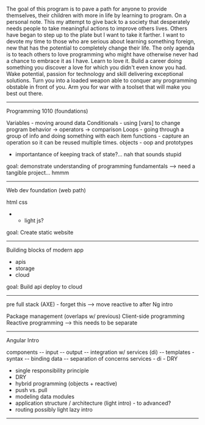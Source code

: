The goal of this program is to pave a path for anyone to provide themselves, their children with more in life by learning to program. On a personal note. This my attempt to give back to a society that desperately needs people to take meaningful actions to improve others lives. Others have began to step up to the plate but I want to take it farther. I want to devote my time to those who are serious about learning something foreign, new that has the potential to completely change their life. The only agenda is to teach others to love programming who might have otherwise never had a chance to embrace it as I have. Learn to love it. Build a career doing something you discover a love for which you didn't even know you had. Wake potential, passion for technology and skill delivering exceptional solutions. Turn you into a loaded weapon able to conquer any programming obstable in front of you. Arm you for war with a toolset that will make you best out there.

--------------------------------------------------------

Programming 1010 (foundations)

Variables - moving around data
Conditionals - using [vars] to change program behavior
-> operators -> comparison
Loops - going through a group of info and doing something with each item
functions - capture an operation so it can be reused multiple times.
objects - oop and prototypes
- importantance of keeping track of state?... nah that sounds stupid

goal: demonstrate understanding of programming fundamentals
--> need a tangible project... hmmm

-------------

Web dev foundation (web path)

html
css
- * light js?

goal: Create static website

-------------

Building blocks of modern app

- apis
- storage
- cloud

goal: Build api deploy to cloud

-------------

pre full stack (AXE) - forget this --> move reactive to after Ng intro

Package management (overlaps w/ previous)
Client-side programming
Reactive programming --> this needs to be separate

-------------

Angular Intro

components
-- input
-- output
-- integration w/ services (di)
-- templates - syntax -- binding data
-- separation of concerns
services - di - DRY
- single responsibility principle
- DRY
- hybrid programming (objects + reactive)
- push vs. pull
- modeling data
modules
- application structure / architecture (light intro) - to advanced?
- routing possibly light lazy intro

--------------

